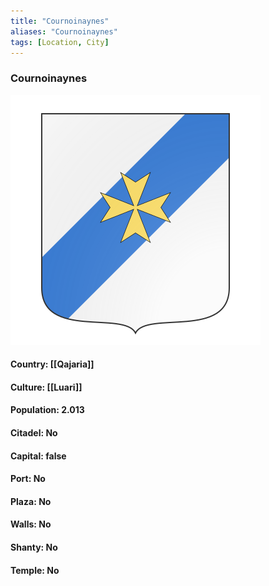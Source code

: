 ```yaml
---
title: "Cournoinaynes"
aliases: "Cournoinaynes"
tags: [Location, City]
---
```

### Cournoinaynes
![](attachment/018b1f526807d673a720fd31f99c2ad7.svg)

#### Country: [[Qajaria]]

#### Culture: [[Luari]]

#### Population: 2.013

#### Citadel: No

#### Capital: false

#### Port: No

#### Plaza: No

#### Walls: No

#### Shanty: No

#### Temple: No

